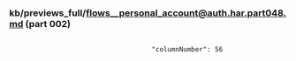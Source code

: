 ### kb/previews_full/flows__personal_account@auth.har.part048.md (part 002)

```md

                                    "columnNumber": 56
```

```
